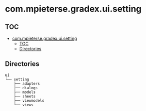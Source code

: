 # com.mpieterse.gradex.ui.setting

## TOC

<!-- TOC -->
* [com.mpieterse.gradex.ui.setting](#commpietersegradexuisetting)
  * [TOC](#toc)
  * [Directories](#directories)
<!-- TOC -->

## Directories

```text
ui
└── setting
    ├── adapters
    ├── dialogs
    ├── models
    ├── sheets
    ├── viewmodels
    └── views
```